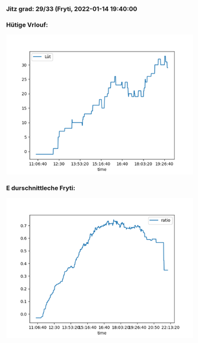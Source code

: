 ### Jitz grad: 29/33 (Fryti, 2022-01-14 19:40:00

### Hütige Vrlouf:
![Graph](Today.png)

### E durschnittleche Fryti:
![Graph](Fryti.png)
